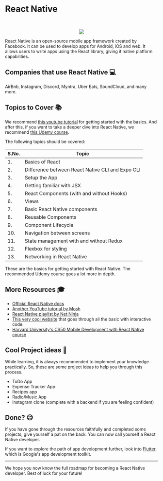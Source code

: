 # React Native
<br>
<p align="center"><img src="https://cloud.netlifyusercontent.com/assets/344dbf88-fdf9-42bb-adb4-46f01eedd629/1accc284-5885-44b9-8538-126c8097c468/reactive-native-preview-opt.png">
<br>

React Native is an open-source mobile app framework created by Facebook. It can be used to develop apps for Android, iOS and web. It allows users to write apps using the React library, giving it native platform capabilities.

## Companies that use React Native :computer:
AirBnb, Instagram, Discord, Myntra, Uber Eats, SoundCloud, and many more.

## Topics to Cover :books:

We recommend [this youtube tutorial](https://www.youtube.com/watch?v=qSRrxpdMpVc) for getting started with the basics. And after this, if you want to take a deeper dive into React Native, we recommend [this Udemy course](https://www.udemy.com/course/the-complete-react-native-and-redux-course/).

The following topics should be covered: 

|S.No.|Topic|
|----|-----|
|1.|Basics of React|
|2.|Difference between React Native CLI and Expo CLI|
|3.|Setup the App|
|4.|Getting familiar with JSX|
|5.|React Components (with and without Hooks)|
|6.|Views|
|7.|Basic React Native components|
|8.|Reusable Components|
|9.|Component Lifecycle|
|10.|Navigation between screens|
|11.|State management with and without Redux|
|12.|Flexbox for styling|
|13.|Networking in React Native|

These are the basics for getting started with React Native. The recommended Udemy course goes a lot more in depth.

## More Resources :mortar_board:

- [Official React Native docs](https://reactnative.dev/docs/getting-started)
- [Another YouTube tutorial by Mosh](youtube.com/watch?v=0-S5a0eXPoc)
- [React Native playlist by Net Ninja](https://www.youtube.com/playlist?list=PL4cUxeGkcC9ixPU-QkScoRBVxtPPzVjrQ)
- [This very cool website](http://www.reactnativeexpress.com/) that goes through all the basic with interactive code.
- [Harvard University's CS50 Mobile Development with React Native course](https://www.youtube.com/playlist?list=PLhQjrBD2T382gdfveyad09Ierl_3Jh_wR)

## Cool Project ideas :muscle:

While learning, it is always recommended to implement your knowledge practically. So, these are some project ideas to help you through this process.

- ToDo App
- Expense Tracker App
- Recipes app
- Radio/Music App
- Instagram clone (complete with a backend if you are feeling confident)

## Done? :disappointed_relieved:

<!-- Hopefully if you have completed the React Native path, you can call yourself a React Native app developer. If you are looking for more, get into [Flutter](./FLUTTER.md), which is another app development toolkit. -->
If you have gone through the resources faithfully and completed some projects, give yourself a pat on the back. You can now call yourself a React Native developer.

If you want to explore the path of app development further, look into [Flutter](./FLUTTER.md), which is Google's app development toolkit.

<hr>
We hope you now know the full roadmap for becoming a React Native developer. Best of luck for your future!
